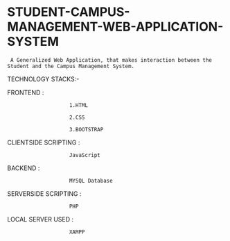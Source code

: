 # STUDENT-CAMPUS-MANAGEMENT-WEB-APPLICATION-SYSTEM
     A Generalized Web Application, that makes interaction between the Student and the Campus Management System.  

TECHNOLOGY STACKS:-

FRONTEND              : 
                        
                        1.HTML

                        2.CSS

                        3.BOOTSTRAP
                        
CLIENTSIDE SCRIPTING  : 
        
                        JavaScript
                        
BACKEND               : 
 
                        MYSQL Database

SERVERSIDE SCRIPTING  : 

                        PHP

LOCAL SERVER USED     : 

                        XAMPP
